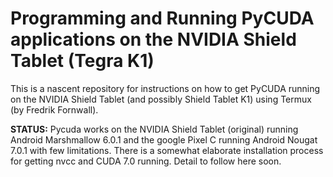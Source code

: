 # Programming and Running PyCUDA applications on the NVIDIA Shield Tablet (Tegra K1)

This is a nascent repository for instructions on how to get PyCUDA running on the NVIDIA Shield Tablet (and possibly Shield Tablet K1) using Termux (by Fredrik Fornwall).

**STATUS:** Pycuda works on the NVIDIA Shield Tablet (original) running Android Marshmallow 6.0.1 and the google Pixel C running Android Nougat 7.0.1 with few limitations. There is a somewhat elaborate installation process for getting nvcc and CUDA 7.0 running. Detail to follow here soon.
